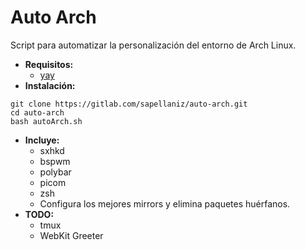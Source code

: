 # Auto Arch

Script para automatizar la personalización del entorno de Arch Linux.

- **Requisitos:**
    - [yay](https://aur.archlinux.org/packages/yay/)
- **Instalación:**
```
git clone https://gitlab.com/sapellaniz/auto-arch.git
cd auto-arch
bash autoArch.sh
```
- **Incluye:**
    - sxhkd
    - bspwm
    - polybar
    - picom
    - zsh
    - Configura los mejores mirrors y elimina paquetes huérfanos.
- **TODO:**
    - tmux
    - WebKit Greeter
